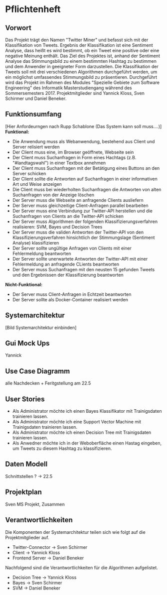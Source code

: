 # Pflichtenheft

## Vorwort

Das Projekt trägt den Namen "Twitter Miner" und befasst sich mit der Klassifikation von Tweets. Ergebnis der Klassifikation ist eine Sentiment Analyse, dass heißt es wird bestimmt, ob ein Tweet eine positive oder eine negative Meinung enthält. Das Ziel des Projektes ist, anhand der Sentiment Analyse das Stimmungsbild zu einem bestimmten Hashtag zu bestimmen und dem Anwender in geeigneter Form darzustellen. Die Klassifikation der Tweets soll mit drei verschiedenen Algorithmen durchgeführt werden, um ein  möglichst umfassendes Stimmungsbild zu präsentieren. Durchgeführt wird das Projekt im Rahmen des Modules "Spezielle Gebiete zum Software Engineering" des Informatik Masterstudiengang während des Sommersemesters 2017. Projektmitglieder sind Yannick Kloss, Sven Schirmer und Daniel Beneker. 

## Funktionsumfang

[Hier Anfordeurngen nach Rupp Schablone (Das System kann soll muss....)]
**Funktional:**
* Die Anwendung muss als Webanwendung, bestehend aus Client und Server relisiert werden
* Der Client muss eine, im Browser geöffnete, Webseite sein
* Der Client muss Suchanfragen in Form eines Hachtags (z.B. "#landtagswahl") in einer Textbox annehmen
* Der Client muss Suchanfragen mit der Betätigung eines Buttons an den Server schicken
* Der Client sollte die Antworten auf Suchanfragen in einer informativen Art und Weise anzeigen
* Die Client muss bei wiederholten Suchanfragen die Antworten von alten Suchanfragen von der Anzeige löschen
* Der Server muss die Webseite an anfragende Clients ausliefern
* Der Server muss gleichzeitige Client-Anfragen parallel bearbeiten
* Der Server muss eine Verbindung zur Twitter-API herstellen und die Suchanfragen von Clients an die Twitter-API schicken
* Der Server muss Algorithmen der folgenden Klassifizierungsverfahren realisieren: SVM, Bayes und Decision Trees
* Der Server muss die validen Antworten der Twitter-API von den Klassifizierungsverfahren hinsichtlich der Stimmungslage (Sentiment Analyse) klassifizieren
* Der Server sollte ungültige Anfragen von Clients mit einer Fehlermeldung beantworten
* Der Server sollte unerwartete Antworten der Twitter-API mit einer Fehlermeldung an anfragende CLients beantworten
* Der Server muss Suchanfragen mit den neusten 15 gefunden Tweets und den Ergebnissen der Klassifizierung beantworten


**Nicht-Funktional:**
* Der Server muss Client-Anfragen in Echtzeit beantworten
* Der Server sollte als Docker-Container realisiert werden


## Systemarchitektur

[Bild Systemarchitektur einbinden]

## Gui Mock Ups

Yannick

## Use Case Diagramm

alle Nachdecken + Feritgstellung am 22.5

## User Stories

* Als Administrator möchte ich einen Bayes Klassifikator mit Trainigsdaten trainieren lassen.
* Als Administrator möchte ich eine Support Vector Machine mit Trainigsdaten trainieren lassen.
* Als Administrator möchte ich einen Decision Tree mit Trainigsdaten trainieren lassen.
* Als Anwedner möchte ich in der Weboberfläche einen Hastag eingeben, um Tweets zu diesem Hashtag zu klassifizieren.


## Daten Modell

Schnittstellen ? -> 22.5

## Projektplan

Sven MS Projekt, Zusammen

## Verantwortlichkeiten

Die Komponenten der Systemarchitektur teilen sich wie folgt auf die Projektmitglieder auf.
* Twitter-Connector -> Sven Schirmer
* Client            -> Yannick Kloss
* Frontend Server   -> Daniel Beneker

Nachfolgend sind die Verantwortlichkeiten für die Algorithmen aufgelistet.
* Decision Tree     -> Yannick Kloss
* Bayes             -> Sven Schirmer
* SVM 			    -> Daniel Beneker

